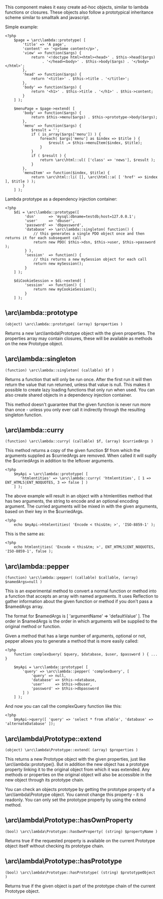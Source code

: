 This component makes it easy create ad-hoc objects, similar to lambda functions or closures. These objects also follow a prototypical inheritance scheme similar to smalltalk and javascript.

Simple example:

```php5
<?php
    $page = \arc\lambda::prototype( [
        'title' => 'A page',
        'content' => '<p>Some content</p>',
        'view' => function($args) {
            return '<!doctype html><html><head>' . $this->head($args) 
                 . '</head><body>' . $this->body($args) . '</body></html>';
        },
        'head' => function($args) {
            return '<title>' . $this->title . '</title>';
        },
        'body' => function($args) {
            return '<h1>' . $this->title . '</h1>' . $this->content;
        }
    ] );

    $menuPage = $page->extend( [
        'body' => function($args) {
            return $this->menu($args) . $this->prototype->body($args);
        },
        'menu' => function($args) {
            $result = '';
            if ( is_array($args['menu']) ) {
                foreach( $args['menu'] as $index => $title ) {
                    $result .= $this->menuItem($index, $title);
                }
            }
            if ( $result ) {
                return \arc\html::ul( ['class' => 'news'], $result );
            }
        },
        'menuItem' => function($index, $title) {
            return \arc\html::li( [], \arc\html::a( [ 'href' => $index ], $title ) );
        }
    ] );
```
Lambda prototype as a dependency injection container:

```php5
<?php
    $di = \arc\lambda::prototype([
         'dsn'      => 'mysql:dbname=testdb;host=127.0.0.1';
         'user'     => 'dbuser',
         'password' => 'dbpassword',
         'database' => \arc\lambda::singleton( function() {
             // this generates a single PDO object once and then returns it for each subsequent call
             return new PDO( $this->dsn, $this->user, $this->password );
         } ),
         'session'  => function() {
             // this returns a new mySession object for each call
             return new mySession();
         }
    ] );

    $diCookieSession = $di->extend( [ 
         'session'  => function() {
             return new myCookieSession();
         }
    ] );
```
\arc\lambda::prototype
----------------------
    (object) \arc\lambda::prototype( (array) $properties )

Returns a new \arc\lambda\Prototype object with the given properties. The properties array may contain closures, these will be available as methods on the new Prototype object.

\arc\lambda::singleton
----------------------
    (function) \arc\lambda::singleton( (callable) $f )

Returns a function that will only be run once. After the first run it will then return the value that run returned, unless that value is null. This makes it possible to create lazy loading functions that only run when used. You can also create shared objects in a dependency injection container.

This method doesn't guarantee that the given function is never run more than once - unless you only ever call it indirectly through the resulting singleton function.

\arc\lambda::curry
------------------
    (function) \arc\lambda::curry( (callable) $f, (array) $curriedArgs )

This method returns a copy of the given function $f from which the arguments supplied as $curriedArgs are removed. When called it will suplly the $curriedArgs in addition to the leftover arguments.

```php5
<?php
    $myApi = \arc\lambda::prototype( [
       'htmlentities' => \arc\lambda::curry( 'htmlentities', [ 1 => ENT_HTML5|ENT_NOQUOTES, 3 => false ] )
    ] );
```
The above example will result in an object with a htmlentities method that has two arguments, the string to encode and an optional encoding argument. The curried arguments will be mixed in with the given arguments, based on their key in the $curriedArgs.

```php5
<?php
    echo $myApi->htmlentities( 'Encode < this&tm; >', 'ISO-8859-1' );
```
This is the same as:

```php5
<?php
    echo htmlentities( 'Encode < this&tm; >', ENT_HTML5|ENT_NOQUOTES, 'ISO-8859-1', false );
```

\arc\lambda::pepper
-------------------
    (function) \arc\lambda::pepper( (callable) $callable, (array) $namedArgs=null )

This is an experimental method to convert a normal function or method into a function that accepts an array with named arguments. It uses Reflection to gather information about the given function or method if you don't pass a $namedArgs array.

The format for $namedArgs is [ 'argumentName' => 'defaultValue' ]. The order in $namedArgs is the order in which arguments will be supplied to the original method or function.
    
Given a method that has a large number of arguments, optional or not, pepper allows you to generate a method that is more easily called:

```php5
<?php
    function complexQuery( $query, $database, $user, $password ) { ... }

    $myApi = \arc\lambda::prototype( [
        'query' => \arc\lambda::pepper( 'complexQuery', [
            'query' => null,
            'database' => $this->database,
            'user'     => $this->dbuser,
            'password' => $this->dbpassword
        ] )
    ] );
```
And now you can call the complexQuery function like this:

```php5
<?php
    $myApi->query([ 'query' => 'select * from aTable', 'database' => 'alternateDatabase' ]);
```
\arc\lambda\Prototype::extend
-----------------------------
    (object) \arc\lambda\Prototype::extend( (array) $properties )

This returns a new Prototype object with the given properties, just like \arc\lambda::prototype(). But in addition the new object has a prototype property linking it to the original object from which it was extended.
Any methods or properties on the original object will also be accessible in the new object through its prototype chain.

You can check an objects prototype by getting the prototype property of a \arc\lambda\Prototype object. You cannot change this property - it is readonly. You can only set the prototype property by using the extend method.

\arc\lambda\Prototype::hasOwnProperty
-------------------------------------
    (bool) \arc\lambda\Prototype::hasOwnProperty( (string) $propertyName )

Returns true if the requested property is available on the current Prototype object itself without checking its prototype chain.

\arc\lambda\Prototype::hasPrototype
-----------------------------------
    (bool) \arc\lambda\Prototype::hasPrototype( (string) $prototypeObject )

Returns true if the given object is part of the prototype chain of the current Prototype object.